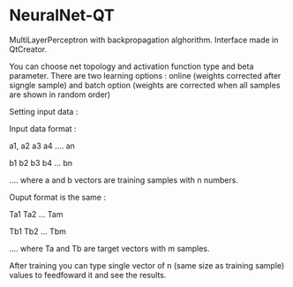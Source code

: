 # NeuralNet-QT

MultiLayerPerceptron with backpropagation alghorithm. Interface made in QtCreator.

You can choose net topology and activation function type and beta parameter. There are two learning options : online (weights corrected after signgle sample) and batch option (weights are corrected when all samples are shown in random order)

Setting input data :

Input data format :

a1, a2 a3 a4 .... an

b1 b2 b3 b4 ... bn

....
where a and b vectors are training samples with n numbers.

Ouput format is the same :

Ta1 Ta2 ... Tam

Tb1 Tb2 ... Tbm

....
where Ta and Tb are target vectors with m samples.

After training you can type single vector of n (same size as training sample) values to feedfoward it and see the results.
